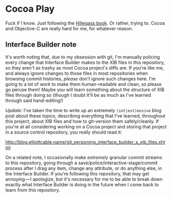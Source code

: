 Cocoa Play
==========
Fuck if I know. Just following the <a title="Cocoa Programming for Mac OS X — Aaron Hillegass" href="http://bignerdranch.com/products.shtml">Hillegass book</a>.
Or rather, trying to. Cocoa and Objective-C are really hard for me, for
whatever reason.

Interface Builder note
----------------------
It's worth noting that, due to my obsession with git, I'm manually policing
every change that Interface Builder makes to the XIB files in this repository,
so they aren't as trashy as most Cocoa project's diffs are. If you're like me,
and always ignore changes to those files in most repositories when browsing
commit histories, *please* don't ignore such changes here. I'm going to a lot
of work to make them human-readable and clean, so please go peruse them! Maybe
you will learn something about the structure of XIB files through doing so
(though I doubt it'll be as much as I've learned through said hand-editing!)

*Update:* I've taken the time to write up an extremely `(int|ext)ensive` blog
post about these topics, describing everything that I've learned, throughout
this project, about XIB files and how to git-version them safely/cleanly. If
you're at all considering working on a Cocoa project and storing that project
in a source control repository, you really should read it:

<http://blog.elliottcable.name/git_versioning_interface_builder_s_xib_files.xhtml>

On a related note, I occasionally make *extremely* granular commit streams to
this repository, going through a save/police/interactive-stage/commit process
after I drag any item, change any attribute, or do anything else, in the
Interface Builder. If you're following this repository, that may get annoying — I
apologize, but it's necessary for me to be able to break down exactly what
Interface Builder is doing in the future when I come back to learn from this
repository.